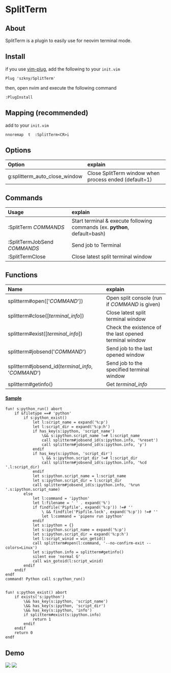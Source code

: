 # SplitTerm

## About

SplitTerm is a plugin to easily use for neovim terminal mode.  

## Install

if you use [vim-plug](https://github.com/junegunn/vim-plug), add the following to your `init.vim`  

```vim
Plug 'szkny/SplitTerm'
```

then, open nvim and execute the following command  

```vim
:PlugInstall
```

## Mapping (recommended)

add to your `init.vim`  

```vimscript
nnoremap  t  :SplitTerm<CR>i
```

## Options

| Option                         | explain                                                |
|:-------------------------------|:-------------------------------------------------------|
| g:splitterm_auto_close_window  | Close SplitTerm window when process ended (default=1)  |

## Commands

| Usage                        | explain                                                                    |
|:-----------------------------|:---------------------------------------------------------------------------|
| :SplitTerm *COMMANDS*        | Start terminal & execute following commands (ex. **python**, default=bash) |
| :SplitTermJobSend *COMMANDS* | Send job to Terminal                                                       |
| :SplitTermClose              | Close latest split terminal window                                         |

## Functions

| Name                                               | explain                                                |
|:---------------------------------------------------|:-------------------------------------------------------|
| splitterm#open(['*COMMAND*'])                      | Open split console (run if *COMMAND* is given)         |
| splitterm#close([*terminal_info*])                 | Close latest split terminal window                     |
| splitterm#exist([*terminal_info*])                 | Check the existence of the last opened terminal window |
| splitterm#jobsend('*COMMAND*')                     | Send job to the last opened window                     |
| splitterm#jobsend_id(*terminal_info*, '*COMMAND*') | Send job to the specified terminal window              |
| splitterm#getinfo()                                | Get *terminal_info*                                    |

#### <u>Sample</u>

```vimscript
fun! s:python_run() abort
    if &filetype ==# 'python'
        if s:python_exist()
            let l:script_name = expand('%:p')
            let l:script_dir = expand('%:p:h')
            if has_key(s:ipython, 'script_name')
                \&& s:ipython.script_name !=# l:script_name
                call splitterm#jobsend_id(s:ipython.info, '%reset')
                call splitterm#jobsend_id(s:ipython.info, 'y')
            endif
            if has_key(s:ipython, 'script_dir')
                \ && s:ipython.script_dir !=# l:script_dir
                call splitterm#jobsend_id(s:ipython.info, '%cd '.l:script_dir)
            endif
            let s:ipython.script_name = l:script_name
            let s:ipython.script_dir = l:script_dir
            call splitterm#jobsend_id(s:ipython.info, '%run '.s:ipython.script_name)
        else
            let l:command = 'ipython'
            let l:filename = ' ' . expand('%')
            if findfile('Pipfile', expand('%:p')) !=# ''
                \ && findfile('Pipfile.lock', expand('%:p')) !=# ''
                let l:command = 'pipenv run ipython'
            endif
            let s:ipython = {}
            let s:ipython.script_name = expand('%:p')
            let s:ipython.script_dir = expand('%:p:h')
            let l:script_winid = win_getid()
            call splitterm#open(l:command, '--no-confirm-exit --colors=Linux')
            let s:ipython.info = splitterm#getinfo()
            silent exe 'normal G'
            call win_gotoid(l:script_winid)
        endif
    endif
endf
command! Python call s:python_run()


fun! s:python_exist() abort
    if exists('s:ipython')
        \&& has_key(s:ipython, 'script_name')
        \&& has_key(s:ipython, 'script_dir')
        \&& has_key(s:ipython, 'info')
        if splitterm#exist(s:ipython.info)
            return 1
        endif
    endif
    return 0
endf
```

## Demo

![](https://github.com/szkny/SplitTerm/wiki/images/demo1.gif)
![](https://github.com/szkny/SplitTerm/wiki/images/demo2.gif)
